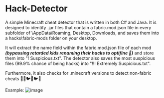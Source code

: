 # Hack-Detector

A simple Minecraft cheat detector that is written in both C# and Java. It is designed to identify .jar files that contain a fabric.mod.json file in every subfolder of \AppData\Roaming, Desktop, Downloads, and saves them into a hacks\fabric-mods folder on your desktop. 

It will extract the name field within the fabric.mod.json file of each mod ***(bypassing retarded kids renaming their hacks to optifine 🥰)*** and store them into "! Suspicious.txt". The detector also saves the most suspicious files (99.9% chance of being hacks) into "!!! Extremely Suspicious.txt". 

Furthermore, it also checks for .minecraft versions to detect non-fabric cheats 🥰💥🐦💥🐦🥶

Example:
![image](https://user-images.githubusercontent.com/109868859/227674728-e57a7c40-fa91-41af-9adf-53b139f2dc1b.png)

